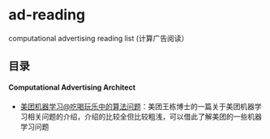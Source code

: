 # ad-reading

computational advertising reading list (计算广告阅读）

## 目录

#### Computational Advertising Architect
- [美团机器学习@吃喝玩乐中的算法问题](./architect/美团机器学习_吃喝玩乐中的算法问题.pdf)：美团王栋博士的一篇关于美团机器学习相关问题的介绍，介绍的比较全但比较粗浅，可以借此了解美团的一些机器学习问题



